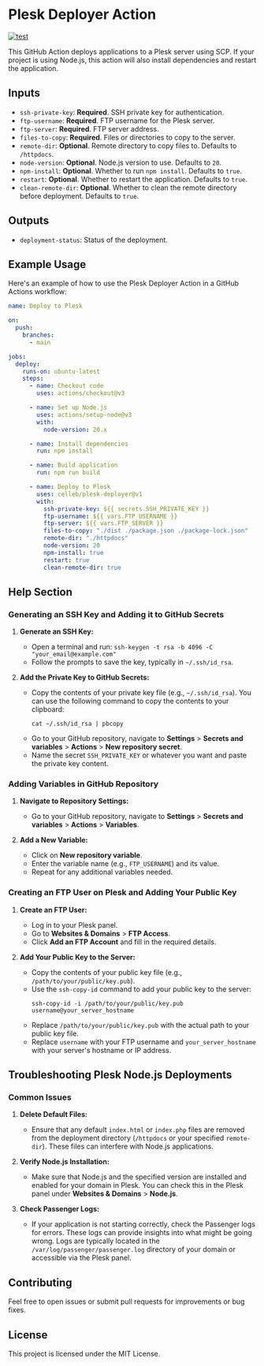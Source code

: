 # Plesk Deployer Action

[![test](https://github.com/celleb/plesk-deployer/actions/workflows/test.yml/badge.svg)](https://github.com/celleb/plesk-deployer/actions/workflows/test.yml)

This GitHub Action deploys applications to a Plesk server using SCP. If your project is using Node.js, this action will also install dependencies and restart the application.

## Inputs

- `ssh-private-key`: **Required**. SSH private key for authentication.
- `ftp-username`: **Required**. FTP username for the Plesk server.
- `ftp-server`: **Required**. FTP server address.
- `files-to-copy`: **Required**. Files or directories to copy to the server.
- `remote-dir`: **Optional**. Remote directory to copy files to. Defaults to `/httpdocs`.
- `node-version`: **Optional**. Node.js version to use. Defaults to `20`.
- `npm-install`: **Optional**. Whether to run `npm install`. Defaults to `true`.
- `restart`: **Optional**. Whether to restart the application. Defaults to `true`.
- `clean-remote-dir`: **Optional**. Whether to clean the remote directory before deployment. Defaults to `true`.

## Outputs

- `deployment-status`: Status of the deployment.

## Example Usage

Here's an example of how to use the Plesk Deployer Action in a GitHub Actions workflow:

```yaml
name: Deploy to Plesk

on:
  push:
    branches:
      - main

jobs:
  deploy:
    runs-on: ubuntu-latest
    steps:
      - name: Checkout code
        uses: actions/checkout@v3

      - name: Set up Node.js
        uses: actions/setup-node@v3
        with:
          node-version: 20.x

      - name: Install dependencies
        run: npm install

      - name: Build application
        run: npm run build

      - name: Deploy to Plesk
        uses: celleb/plesk-deployer@v1
        with:
          ssh-private-key: ${{ secrets.SSH_PRIVATE_KEY }}
          ftp-username: ${{ vars.FTP_USERNAME }}
          ftp-server: ${{ vars.FTP_SERVER }}
          files-to-copy: "./dist ./package.json ./package-lock.json"
          remote-dir: "./httpdocs"
          node-version: 20
          npm-install: true
          restart: true
          clean-remote-dir: true
```

## Help Section

### Generating an SSH Key and Adding it to GitHub Secrets

1. **Generate an SSH Key:**

   - Open a terminal and run: `ssh-keygen -t rsa -b 4096 -C "your_email@example.com"`
   - Follow the prompts to save the key, typically in `~/.ssh/id_rsa`.

2. **Add the Private Key to GitHub Secrets:**
   - Copy the contents of your private key file (e.g., `~/.ssh/id_rsa`).
     You can use the following command to copy the contents to your clipboard:
     ```
     cat ~/.ssh/id_rsa | pbcopy
     ```
   - Go to your GitHub repository, navigate to **Settings** > **Secrets and variables** > **Actions** > **New repository secret**.
   - Name the secret `SSH_PRIVATE_KEY` or whatever you want and paste the private key content.

### Adding Variables in GitHub Repository

1. **Navigate to Repository Settings:**

   - Go to your GitHub repository, navigate to **Settings** > **Secrets and variables** > **Actions** > **Variables**.

2. **Add a New Variable:**
   - Click on **New repository variable**.
   - Enter the variable name (e.g., `FTP_USERNAME`) and its value.
   - Repeat for any additional variables needed.

### Creating an FTP User on Plesk and Adding Your Public Key

1. **Create an FTP User:**

   - Log in to your Plesk panel.
   - Go to **Websites & Domains** > **FTP Access**.
   - Click **Add an FTP Account** and fill in the required details.

2. **Add Your Public Key to the Server:**
   - Copy the contents of your public key file (e.g., `/path/to/your/public/key.pub`).
   - Use the `ssh-copy-id` command to add your public key to the server:
     ```
     ssh-copy-id -i /path/to/your/public/key.pub username@your_server_hostname
     ```
   - Replace `/path/to/your/public/key.pub` with the actual path to your public key file.
   - Replace `username` with your FTP username and `your_server_hostname` with your server's hostname or IP address.

## Troubleshooting Plesk Node.js Deployments

### Common Issues

1. **Delete Default Files:**

   - Ensure that any default `index.html` or `index.php` files are removed from the deployment directory (`/httpdocs` or your specified `remote-dir`). These files can interfere with Node.js applications.

2. **Verify Node.js Installation:**

   - Make sure that Node.js and the specified version are installed and enabled for your domain in Plesk. You can check this in the Plesk panel under **Websites & Domains** > **Node.js**.

3. **Check Passenger Logs:**
   - If your application is not starting correctly, check the Passenger logs for errors. These logs can provide insights into what might be going wrong. Logs are typically located in the `/var/log/passenger/passenger.log` directory of your domain or accessible via the Plesk panel.

## Contributing

Feel free to open issues or submit pull requests for improvements or bug fixes.

## License

This project is licensed under the MIT License.
